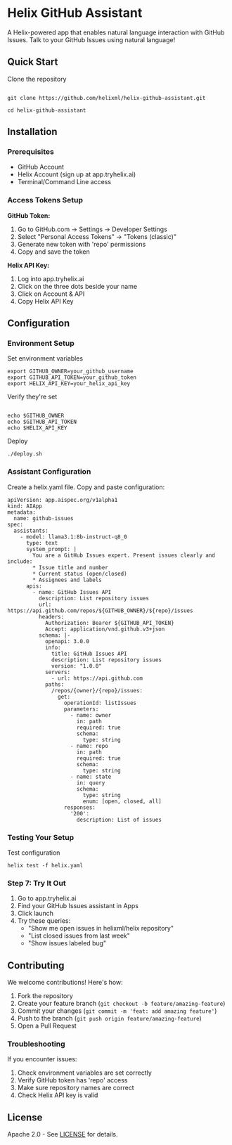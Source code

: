 # Helix GitHub Assistant

A Helix-powered app that enables natural language interaction with GitHub Issues. Talk to your GitHub Issues using natural language!

## Quick Start

Clone the repository
```

git clone https://github.com/helixml/helix-github-assistant.git

```

```
cd helix-github-assistant
```

## Installation

### Prerequisites
- GitHub Account
- Helix Account (sign up at app.tryhelix.ai)
- Terminal/Command Line access

### Access Tokens Setup
**GitHub Token:**
1. Go to GitHub.com → Settings → Developer Settings
2. Select "Personal Access Tokens" → "Tokens (classic)"
3. Generate new token with 'repo' permissions
4. Copy and save the token

**Helix API Key:**
1. Log into app.tryhelix.ai
2. Click on the three dots beside your name
3. Click on Account & API
4. Copy Helix API Key

## Configuration

### Environment Setup


Set environment variables
```
export GITHUB_OWNER=your_github_username
export GITHUB_API_TOKEN=your_github_token
export HELIX_API_KEY=your_helix_api_key
```

Verify they're set
```

echo $GITHUB_OWNER
echo $GITHUB_API_TOKEN
echo $HELIX_API_KEY

```

Deploy
```
./deploy.sh
```

### Assistant Configuration

Create a helix.yaml file. Copy and paste configuration:
```
apiVersion: app.aispec.org/v1alpha1
kind: AIApp
metadata:
  name: github-issues
spec:
  assistants:
    - model: llama3.1:8b-instruct-q8_0
      type: text
      system_prompt: |
        You are a GitHub Issues expert. Present issues clearly and include:
        * Issue title and number
        * Current status (open/closed)
        * Assignees and labels
      apis:
        - name: GitHub Issues API
          description: List repository issues
          url: https://api.github.com/repos/${GITHUB_OWNER}/${repo}/issues
          headers:
            Authorization: Bearer ${GITHUB_API_TOKEN}
            Accept: application/vnd.github.v3+json
          schema: |-
            openapi: 3.0.0
            info:
              title: GitHub Issues API
              description: List repository issues
              version: "1.0.0"
            servers:
              - url: https://api.github.com
            paths:
              /repos/{owner}/{repo}/issues:
                get:
                  operationId: listIssues
                  parameters:
                    - name: owner
                      in: path
                      required: true
                      schema:
                        type: string
                    - name: repo
                      in: path
                      required: true
                      schema:
                        type: string
                    - name: state
                      in: query
                      schema:
                        type: string
                        enum: [open, closed, all]
                  responses:
                    '200':
                      description: List of issues
```

### Testing Your Setup


Test configuration
```
helix test -f helix.yaml
```

### Step 7: Try It Out

1. Go to app.tryhelix.ai
2. Find your GitHub Issues assistant in Apps
3. Click launch
4. Try these queries:
   - "Show me open issues in helixml/helix repository"
   - "List closed issues from last week"
   - "Show issues labeled bug"

## Contributing

We welcome contributions! Here's how:

1. Fork the repository
2. Create your feature branch (`git checkout -b feature/amazing-feature`)
3. Commit your changes (`git commit -m 'feat: add amazing feature'`)
4. Push to the branch (`git push origin feature/amazing-feature`)
5. Open a Pull Request

### Troubleshooting
If you encounter issues:
1. Check environment variables are set correctly
2. Verify GitHub token has 'repo' access
3. Make sure repository names are correct
4. Check Helix API key is valid

## License

Apache 2.0 - See [LICENSE](LICENSE) for details.

